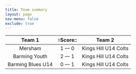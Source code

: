 ```yaml
---
title: Team summary
layout: page
nav-menu: false
exclude: true
---
```




|      Team 1       |  ::Score::  |        Team 2        |
|:-----------------:|:-----------:|:--------------------:|
|      Mersham      | 1 &mdash; 0 | Kings Hill U14 Colts |
|   Barming Youth   | 2 &mdash; 1 | Kings Hill U14 Colts |
| Barming Blues U14 | 0 &mdash; 1 | Kings Hill U14 Colts |

 <br /><br /><br />